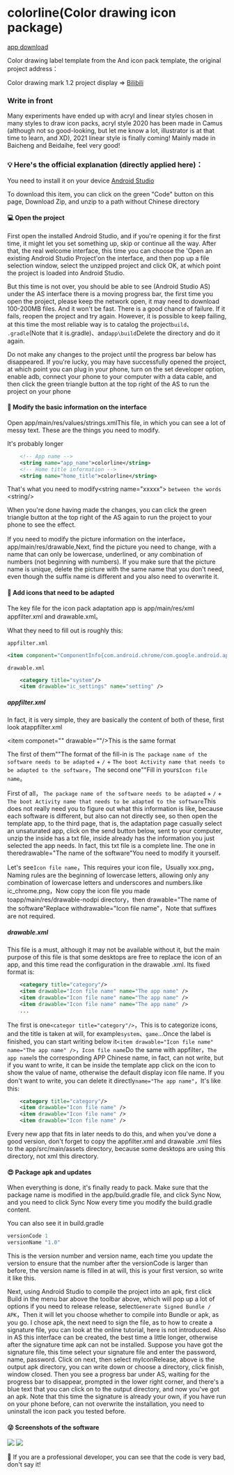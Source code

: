 # colorline(Color drawing icon package)

[app download](https://www.coolapk.com/apk/colorline.huijian.icon)

Color drawing label template from the And icon pack template, the original project address：

Color drawing mark 1.2 project display => [Bilibili](https://www.bilibili.com/video/BV1CL4y1B7yY)

### Write in front
Many experiments have ended up with acryl and linear styles chosen in many styles to draw icon packs, acryl style 2020 has been made in Camus (although not so good-looking, but let me know a lot, illustrator is at that time to learn, and XD), 2021 linear style is finally coming! Mainly made in Baicheng and Beidaihe, feel very good!
### 💡 Here's the official explanation (directly applied here)：

You need to install it on your device [Android Studio](https://developer.android.com/studio)

To download this item, you can click on the green "Code" button on this page, Download Zip, and unzip to a path without Chinese directory

#### 💻 Open the project

First open the installed Android Studio, and if you're opening it for the first time, it might let you set something up, skip or continue all the way. After that, the real welcome interface, this time you can choose the 'Open an existing Android Studio Project'on the interface, and then pop up a file selection window, select the unzipped project and click OK, at which point the project is loaded into Android Studio.

But this time is not over, you should be able to see (Android Studio AS) under the AS interface there is a moving progress bar, the first time you open the project, please keep the network open, it may need to download 100-200MB files. And it won't be fast. There is a good chance of failure. If it fails, reopen the project and try again. However, it is possible to keep failing, at this time the most reliable way is to catalog the project`build`、 `.gradle`(Note that it is.gradle)、and`app\build`Delete the directory and do it again.

Do not make any changes to the project until the progress bar below has disappeared.
If you're lucky, you may have successfully opened the project, at which point you can plug in your phone, turn on the set developer option, enable adb, connect your phone to your computer with a data cable, and then click the green triangle button at the top right of the AS to run the project on your phone

#### 🚀 Modify the basic information on the interface

Open app/main/res/values/strings.xmlThis file, in which you can see a lot of messy text. These are the things you need to modify.


It's probably longer
```xml
    <!-- App name -->
    <string name="app_name">colorline</string>
    <!-- Home title information -->
    <string name="home_title">colorline</string>
```

That's what you need to modify\<string name="xxxxx"> `between the words` \<string/>

When you're done having made the changes, you can click the green triangle button at the top right of the AS again to run the project to your phone to see the effect.

If you need to modify the picture information on the interface，app/main/res/drawable,Next, find the picture you need to change, with a name that can only be lowercase, underlined, or any combination of numbers (not beginning with numbers). If you make sure that the picture name is unique, delete the picture with the same name that you don't need, even though the suffix name is different and you also need to overwrite it.

#### 🥑 Add icons that need to be adapted

The key file for the icon pack adaptation app is app/main/res/xml appfilter.xml and drawable.xml。

What they need to fill out is roughly this:

`appfilter.xml`
```xml
<item component="ComponentInfo{com.android.chrome/com.google.android.apps.chrome.Main}" drawable="ic_chrome"/>
```

`drawable.xml`
```xml
    <category title="system"/>
    <item drawable="ic_settings" name="setting" />
```

##### appfilter.xml

In fact, it is very simple, they are basically the content of both of these, first look atappfilter.xml

\<item componet="" drawable=""/>This is the same format

The first of them""The format of the fill-in is `The package name of the software needs to be adapted` + `/` + `The boot Activity name that needs to be adapted to the software`，The second one""Fill in yours`Icon file name`。

First of all， `The package name of the software needs to be adapted` + `/` + `The boot Activity name that needs to be adapted to the software`This does not really need you to figure out what this information is like, because each software is different, but also can not directly see, so then open the template app, to the third page, that is, the adaptation page casually select an unsaturated app, click on the send button below, sent to your computer, unzip the inside has a txt file, inside already has the information you just selected the app needs. In fact, this txt file is a complete line. The one in theredrawable="The name of the software"You need to modify it yourself.

Let's see`Icon file name`，This requires your icon file，Usually xxx.png，Naming rules are the beginning of lowercase letters, allowing only any combination of lowercase letters and underscores and numbers.like ic_chrome.png，Now copy the icon file you made toapp/main/res/drawable-nodpi directory，then drawable="The name of the software"Replace withdrawable="Icon file name"，Note that suffixes are not required.

##### drawable.xml

This file is a must, although it may not be available without it, but the main purpose of this file is that some desktops are free to replace the icon of an app, and this time read the configuration in the drawable .xml. Its fixed format is:

```xml
    <category title="category"/>
    <item drawable="Icon file name" name="The app name" />
    <item drawable="Icon file name" name="The app name" />
    <item drawable="Icon file name" name="The app name" />
    ...
```

The first is one`<categor title="category"/>`，This is to categorize icons, and the title is taken at will, for example`system`、`game`...Once the label is finished, you can start writing below it`<item drawable="Icon file name" name="The app name" />`，`Icon file name`Do the same with appfilter，`The app name`Is the corresponding APP Chinese name, in fact, can not write, but if you want to write, it can be inside the template app click on the icon to show the value of name, otherwise the default display icon file name. If you don't want to write, you can delete it directly`name="The app name"`，It's like this:

```xml
    <category title="category"/>
    <item drawable="Icon file name" />
    <item drawable="Icon file name" />
    <item drawable="Icon file name" />
```

Every new app that fits in later needs to do this, and when you've done a good version, don't forget to copy the appfilter.xml and drawable .xml files to the app/src/main/assets directory, because some desktops are using this directory, not xml this directory.

#### 😍 Package apk and updates

When everything is done, it's finally ready to pack. Make sure that the package name is modified in the app/build.gradle file, and click Sync Now, and you need to click Sync Now every time you modify the build.gradle content.

You can also see it in build.gradle

```groovy
versionCode 1
versionName "1.0"
```

This is the version number and version name, each time you update the version to ensure that the number after the versionCode is larger than before, the version name is filled in at will, this is your first version, so write it like this.

Next, using Android Studio to compile the project into an apk, first click Build in the menu bar above the toolbar above, which will pop up a lot of options if you need to release release, select`Generate Signed Bundle / APK`，Then it will let you choose whether to compile into Bundle or apk, as you go. I chose apk, the next need to sign the file, as to how to create a signature file, you can look at the online tutorial, here is not introduced. Also in AS this interface can be created, the best time a little longer, otherwise after the signature time apk can not be installed. Suppose you have got the signature file, this time select your signature file and enter the password, name, password. Click on next, then select myIconRelease, above is the output apk directory, you can write down or choose a directory, click finish, window closed. Then you see a progress bar under AS, waiting for the progress bar to disappear, prompted in the lower right corner, and there's a blue text that you can click on to the output directory, and now you've got an apk. Note that this time the signature is already your own, if you have run on your phone before, can not overwrite the installation, you need to uninstall the icon pack you tested before.

#### 😜 Screenshots of the software

<img src="https://github.com/shangshanhuijian/colorlineiconpack/blob/master/Screenshot/软件首页.jpg"/>

<img src="https://github.com/shangshanhuijian/colorlineiconpack/blob/master/Screenshot/适配图例.jpg"/>

🤫 If you are a professional developer, you can see that the code is very bad, don't say it!
